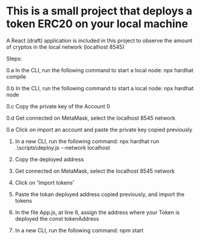 # This is a small project that deploys a token ERC20 on your local machine

A React (draft) application is included in this project to observe the amount of cryptos in the local network (localhost 8545)

Steps:

0.a In the CLI, run the following command to start a local node:
npx hardhat compile

0.b In the CLI, run the following command to start a local node:
npx hardhat node

0.c Copy the private key of the Account 0

0.d Get connected on MetaMask, select the localhost 8545 network

0.e Click on import an account and paste the private key copied previously

1. In a new CLI, run the following command:
npx hardhat run .\scripts\deploy.js --network localhost

2. Copy the deployed address

3. Get connected on MetaMask, select the localhost 8545 network

4. Click on 'Import tokens'

5. Paste the tokan deployed address copied previously, and import the tokens

6. In the file App.js, at line 6, assign the address where your Token is deployed the const tokenAddress

7. In a new CLI, run the following command:
npm start

